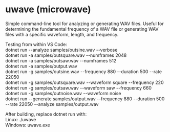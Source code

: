 # uwave (microwave)
<p>
Simple command-line tool for analyzing or generating WAV files.  Useful for determining the fundamental frequency of a WAV file or generating WAV files with a specific waveform, length, and frequency.
</p>
<p>
Testing from within VS Code:<br>
dotnet run --analyze samples/outsine.wav --verbose<br>
dotnet run -a samples/outsquare.wav --numframes 2048<br>
dotnet run -a samples/outsaw.wav --numframes 512<br>
dotnet run -a samples/output.wav<br>
dotnet run -g samples/outsine.wav --frequency 880 --duration 500 --rate 22050<br>
dotnet run -g samples/outsquare.wav --waveform square --frequency 220 <br>
dotnet run -g samples/outsaw.wav --waveform saw --frequency 660<br>
dotnet run -g samples/outnoise.wav --waveform noise<br>
dotnet run --generate samples/output.wav --frequency 880 --duration 500 --rate 22050 --analyze samples/output.wav<br> 
</p>
<p>
After building, replace dotnet run with:<br>
Linux:   ./uwave<br>
Windows: uwave.exe<br> 
</p>

